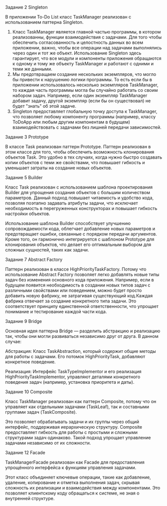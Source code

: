 Задание 2 Singleton

В приложении To-Do List класс TaskManager реализован с использованием паттерна Singleton.
1. Класс TaskManager является главной частью программы, в котором реализованны, функции взаимодействия с задачами. Для того чтобы обеспечить согласованность и целостность данных во всем приложении, важно, чтобы все операции над задачами выполнялись через один и тот же объект. Использование Singleton здесь гарантирует, что все модули и компоненты приложения обращаются к одному и тому же объекту TaskManager и работают с одними и теми же данными.
2. Мы предотвращаем создание нескольких экземпляров, что могло бы привести к нарушению логики программы. То есть если бы в приложении использовалось несколько экземпляров TaskManager, то каждая часть программы могла бы случайно работать со своим набором задач. Например, если один экземпляр TaskManager добавит задачу, другой экземпляр (если бы он существовал) не будет "знать" об этой задаче.
3. Singleton предоставляет глобальную точку доступа к TaskManager, что позволяет любому компоненту программы (например, классу ToDoApp или любым другим компонентам в будущем) взаимодействовать с задачами без лишней передачи зависимостей.


Задание 3 Prototype

В классе Task реализован паттерн Prototype.
Паттерн реализован в этом классе для того, чтобы обеспечить возможность клонирования объектов Task. Это удобно в тех случаях, когда нужно быстро создавать копии объектов с теми же свойствами, что повышает гибкость и уменьшает затраты на создание новых объектов.

Задание 5 Builder

Класс Task реализован с использованием шаблона проектирования Builder для упрощения создания объектов с большим количеством параметров. Данный подход повышает читаемость и удобство кода, позволяя поэтапно задавать атрибуты задачи, что исключает необходимость в перегруженных конструкторах и повышает гибкость настройки объектов.

Использование шаблона Builder способствует улучшению сопровождаемости кода, облегчает добавление новых параметров и предотвращает ошибки, связанные с порядком передачи аргументов. Кроме того, он гармонично интегрируется с шаблоном Prototype для клонирования объектов, что делает его оптимальным выбором для сложных сущностей, таких как задачи.

Задание 7 Abstract Factory

Паттерн реализован в классе HighPriorityTaskFactory. Потому что использование Abstract Factory позволяет легко добавлять новые типы задач без изменения основного кода приложения. Например, если в будущем появится необходимость в создании новых типов задач с различными свойствами или поведением, можно будет просто добавить новую фабрику, не затрагивая существующий код.Каждая фабрика отвечает за создание конкретного типа задачи. Это соответствует принципу единственной ответственности, что упрощает понимание и тестирование каждой части кода.

Задание 9 Bridge

Основная идея паттерна Bridge — разделить абстракцию и реализацию так, чтобы они могли развиваться независимо друг от друга. В данном случае:

Абстракция: Класс TaskAbstraction, который содержит общие методы для работы с задачами. Его потомок  HighPriorityTask, добавляют конкретное поведение.

Реализация: Интерфейс TaskTypeImplementor и его реализация HighPriorityTaskImplementor, управляют деталями конкретного поведения задач (например, установка приоритета и даты).

Задание 10 Composite

Класс TaskManager реализован как паттерн Composite, потому что он управляет как отдельными задачами (TaskLeaf), так и составными группами задач (TaskComposite). 

Это позволяет обрабатывать задачи и их группы через общий интерфейс, поддерживая иерархическую структуру. Composite предоставляет гибкость для работы с простыми и сложными структурами задач одинаково. Такой подход упрощает управление задачами независимо от их сложности.

Задание 12 Facade

TaskManagerFacade реализован как Facade для предоставления упрощённого интерфейса к функциям управления задачами. 

Этот класс объединяет ключевые операции, такие как добавление, удаление, копирование и отметка выполнения задач, скрывая сложность их реализации и взаимодействия между компонентами. 
Это позволяет клиентскому коду обращаться к системе, не зная о внутренней структуре.